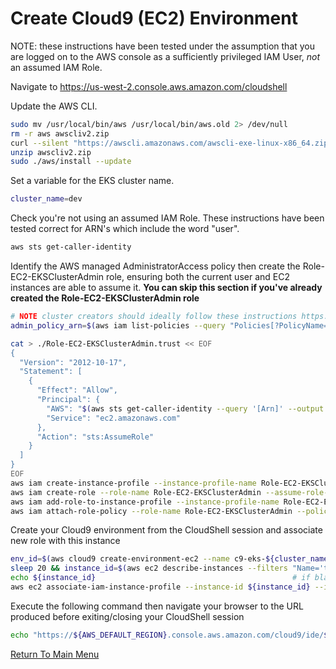 # Create Cloud9 (EC2) Environment

NOTE: these instructions have been tested under the assumption that you are logged on to the AWS console as a sufficiently privileged IAM User, *not* an assumed IAM Role.

Navigate to https://us-west-2.console.aws.amazon.com/cloudshell

Update the AWS CLI.
```bash
sudo mv /usr/local/bin/aws /usr/local/bin/aws.old 2> /dev/null
rm -r aws awscliv2.zip
curl --silent "https://awscli.amazonaws.com/awscli-exe-linux-x86_64.zip" -o "awscliv2.zip"
unzip awscliv2.zip
sudo ./aws/install --update
```

Set a variable for the EKS cluster name.
```bash
cluster_name=dev
```

Check you're not using an assumed IAM Role. These instructions have been tested correct for ARN's which include the word "user".
```bash
aws sts get-caller-identity
```

Identify the AWS managed AdministratorAccess policy then create the Role-EC2-EKSClusterAdmin role, ensuring both the current user and EC2 instances are able to assume it. **You can skip this section if you've already created the Role-EC2-EKSClusterAdmin role**
```bash
# NOTE cluster creators should ideally follow these instructions https://eksctl.io/usage/minimum-iam-policies/
admin_policy_arn=$(aws iam list-policies --query "Policies[?PolicyName=='AdministratorAccess'].Arn" --output text)

cat > ./Role-EC2-EKSClusterAdmin.trust << EOF
{
  "Version": "2012-10-17",
  "Statement": [
    {
      "Effect": "Allow",
      "Principal": {
        "AWS": "$(aws sts get-caller-identity --query '[Arn]' --output text)",
        "Service": "ec2.amazonaws.com"
      },
      "Action": "sts:AssumeRole"
    }
  ]
}
EOF
aws iam create-instance-profile --instance-profile-name Role-EC2-EKSClusterAdmin
aws iam create-role --role-name Role-EC2-EKSClusterAdmin --assume-role-policy-document file://Role-EC2-EKSClusterAdmin.trust
aws iam add-role-to-instance-profile --instance-profile-name Role-EC2-EKSClusterAdmin --role-name Role-EC2-EKSClusterAdmin
aws iam attach-role-policy --role-name Role-EC2-EKSClusterAdmin --policy-arn ${admin_policy_arn}
```

Create your Cloud9 environment from the CloudShell session and associate new role with this instance
```bash
env_id=$(aws cloud9 create-environment-ec2 --name c9-eks-${cluster_name} --instance-type m5.large --query "environmentId" --output text)
sleep 20 && instance_id=$(aws ec2 describe-instances --filters "Name='tag:aws:cloud9:environment',Values='${env_id}'" --query "Reservations[].Instances[0].InstanceId" --output text)
echo ${instance_id}                                            # if blank, wait (sleep) a little longer and repeat previous instruction
aws ec2 associate-iam-instance-profile --instance-id ${instance_id} --iam-instance-profile Name=Role-EC2-EKSClusterAdmin
```

Execute the following command then navigate your browser to the URL produced before exiting/closing your CloudShell session
```bash
echo "https://${AWS_DEFAULT_REGION}.console.aws.amazon.com/cloud9/ide/${env_id}"
```

[Return To Main Menu](/README.md)
